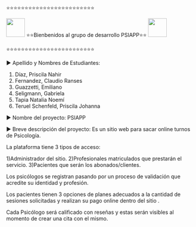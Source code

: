                                         


<p>⭐⭐⭐⭐⭐⭐⭐⭐⭐⭐⭐⭐⭐⭐⭐⭐⭐⭐⭐⭐⭐⭐⭐⭐ </P>
<p><img src="https://media.tenor.com/5Y3pODSSv6IAAAAC/fiesta-maracas.gif" width="50" height="50"  />  ⭐⭐Bienbenidos al grupo de desarrollo PSIAPP⭐⭐ <img src="https://media.tenor.com/Y-SWmQ_IJKQAAAAC/mega-man-megaman-accords.gif" width="50" height="50"  /></P>
<p>⭐⭐⭐⭐⭐⭐⭐⭐⭐⭐⭐⭐⭐⭐⭐⭐⭐⭐⭐⭐⭐⭐⭐⭐ </P>




▶ Apellido y Nombres de Estudiantes:
1. Díaz, Priscila Nahir
2. Fernandez, Claudio Ranses
3. Guazzetti, Emiliano
4. Seligmann, Gabriela
5. Tapia Natalia Noemí
6. Teruel Schenfeld, Priscila Johanna


▶ Nombre del proyecto: PSIAPP

▶ Breve descripción del proyecto: Es un sitio web para sacar online turnos de Psicología. 

La plataforma tiene 3 tipos de acceso: 

1)Administrador del sitio.
2)Profesionales matriculados que prestarán el servicio.
3)Pacientes que serán los abonados/clientes.
   
Los psicólogos se registran pasando por un proceso de validación que acredite su identidad y profesión.

Los pacientes tienen 3 opciones de planes adecuados a la cantidad de sesiones solicitadas y realizan su pago online 
dentro del sitio . 

Cada Psicólogo será calificado con reseñas y estas serán visibles al momento de crear una cita con el mismo.

